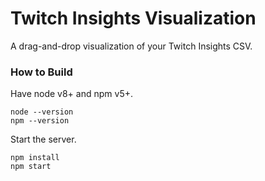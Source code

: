 # Twitch Insights Visualization #

A drag-and-drop visualization of your Twitch Insights CSV.

### How to Build ###

Have node v8+ and npm v5+.

```
node --version
npm --version
```

Start the server.

```
npm install
npm start
```

